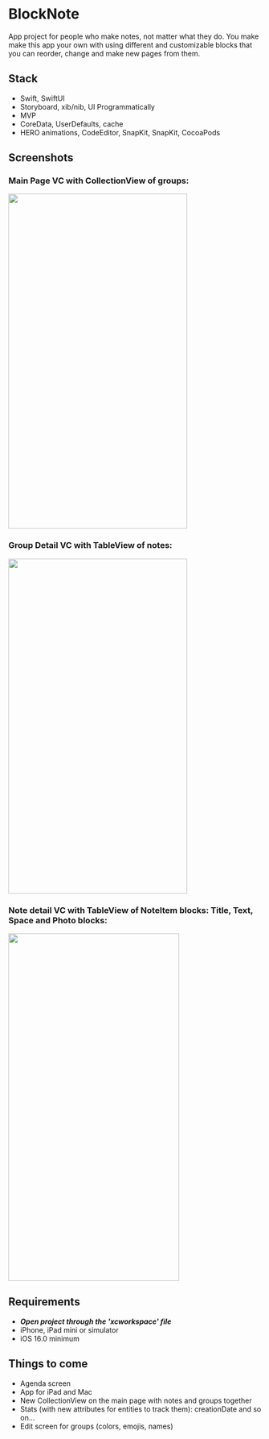 # BlockNote
App project for people who make notes, not matter what they do. You make make this app your own with using different and customizable
blocks that you can reorder, change and make new pages from them.

## Stack
- Swift, SwiftUI
- Storyboard, xib/nib, UI Programmatically
- MVP
- CoreData, UserDefaults, cache
- HERO animations, CodeEditor, SnapKit, SnapKit, CocoaPods

## Screenshots
### Main Page VC with CollectionView of groups:
<img src="https://user-images.githubusercontent.com/56929597/230763301-967c0952-92e1-4b43-b221-1830224974a5.png" width="356" height="665">  

### Group Detail VC with TableView of notes:
<img src="https://user-images.githubusercontent.com/56929597/230763305-b0ce33bc-33c9-4ae5-a2d4-1b49c2868a68.png" width="356" height="665"> 

### Note detail VC with TableView of NoteItem blocks: Title, Text, Space and Photo blocks:
<img src="https://user-images.githubusercontent.com/56929597/230763309-d40877e0-aa12-45b9-ac50-99ffdcb7509e.png" width="340" height="690"> 


## Requirements
- ***Open project through the 'xcworkspace' file***
- iPhone, iPad mini or simulator
- iOS 16.0 minimum

## Things to come
- Agenda screen
- App for iPad and Mac
- New CollectionView on the main page with notes and groups together
- Stats (with new attributes for entities to track them): creationDate and so on...
- Edit screen for groups (colors, emojis, names)
